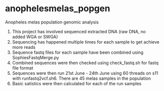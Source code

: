 # anophelesmelas_popgen
Anopheles melas population genomic analysis

1. This project has involved sequenced extracted DNA (raw DNA, no added WGA or SWGA)
2. Sequencing has happened multiple times for each sample to get achieve more reads
3. Sequence fastq files for each sample have been combined using SophiesFastqMerge.py 
4. Combined sequences were then checked using check_fastq.sh for fastq file format
5. Sequences were then run 21st June - 24th June using 60 threads on s11 with runfastq2vcf.sh6. There are 45 melas samples in the population
7. Basic satistics were then calculated for each of the run samples
